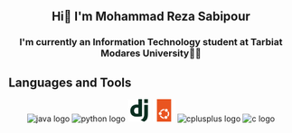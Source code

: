 ### <h2 align="center">Hi👋 I'm Mohammad Reza Sabipour</h2>

<h3 align="center">I'm currently an Information Technology student at Tarbiat Modares University👨‍💻</h3>

## Languages and Tools  
 
<div align="center">
  <img src="https://cdn.jsdelivr.net/gh/devicons/devicon/icons/java/java-plain.svg" height="40" alt="java logo"  />
  <img src="https://cdn.jsdelivr.net/gh/devicons/devicon/icons/python/python-original-worldmark.svg" height="40" alt="python logo"  />
  <img src="https://github.com/devicons/devicon/blob/v2.15.1/icons/django/django-plain.svg" height="40" alt="django logo"  />
  <img src="https://github.com/devicons/devicon/blob/v2.15.1/icons/ubuntu/ubuntu-plain.svg" height="40" alt="ubuntu logo"  />
  <img src="https://cdn.jsdelivr.net/gh/devicons/devicon/icons/cplusplus/cplusplus-plain.svg" height="40" alt="cplusplus logo"  />
  <img src="https://cdn.jsdelivr.net/gh/devicons/devicon/icons/c/c-plain.svg" height="40" alt="c logo"  />
</div>
